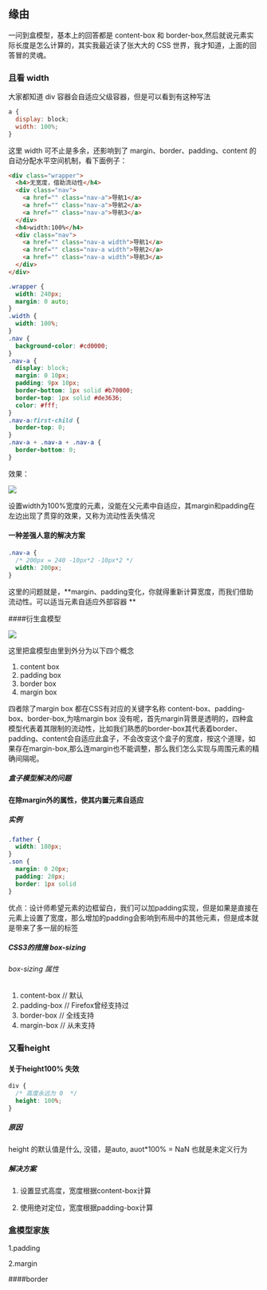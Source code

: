 ## 缘由

一问到盒模型，基本上的回答都是 content-box 和 border-box,然后就说元素实际长度是怎么计算的，其实我最近读了张大大的 CSS 世界，我才知道，上面的回答冒的灵魂。

### 且看 width

大家都知道 div 容器会自适应父级容器，但是可以看到有这种写法

```js
a {
  display: block;
  width: 100%;
}
```

这里 width 可不止是多余，还影响到了 margin、border、padding、content 的自动分配水平空间机制，看下面例子：

```html
<div class="wrapper">
  <h4>无宽度，借助流动性</h4>
  <div class="nav">
    <a href="" class="nav-a">导航1</a>
    <a href="" class="nav-a">导航2</a>
    <a href="" class="nav-a">导航3</a>
  </div>
  <h4>width:100%</h4>
  <div class="nav">
    <a href="" class="nav-a width">导航1</a>
    <a href="" class="nav-a width">导航2</a>
    <a href="" class="nav-a width">导航3</a>
  </div>
</div>
```

```css
.wrapper {
  width: 240px;
  margin: 0 auto;
}
.width {
  width: 100%;
}
.nav {
  background-color: #cd0000;
}
.nav-a {
  display: block;
  margin: 0 10px;
  padding: 9px 10px;
  border-bottom: 1px solid #b70000;
  border-top: 1px solid #de3636;
  color: #fff;
}
.nav-a:first-child {
  border-top: 0;
}
.nav-a + .nav-a + .nav-a {
  border-bottom: 0;
}
```
效果：

![](https://user-gold-cdn.xitu.io/2019/4/13/16a1561b353f0f55?w=433&h=501&f=png&s=18939)

设置width为100%宽度的元素，没能在父元素中自适应，其margin和padding在左边出现了贯穿的效果，又称为流动性丢失情况

#### 一种差强人意的解决方案

```css
.nav-a {
  /* 200px = 240 -10px*2 -10px*2 */
  width: 200px;
}
```

这里的问题就是，**margin、padding变化，你就得重新计算宽度，而我们借助流动性。可以适当元素自适应外部容器
**

####衍生盒模型

![](https://user-gold-cdn.xitu.io/2019/4/13/16a156ab9b366811?w=374&h=301&f=png&s=24286)

这里把盒模型由里到外分为以下四个概念
1. content box
2. padding box
3. border box
4. margin box 

四者除了margin  box 都在CSS有对应的关键字名称
content-box、padding-box、border-box,为啥margin box 没有呢，首先margin背景是透明的，四种盒模型代表着其限制的流动性，比如我们熟悉的border-box其代表着border、padding、content会自适应此盒子，不会改变这个盒子的宽度，按这个道理，如果存在margin-box,那么连margin也不能调整，那么我们怎么实现与周围元素的精确间隔呢。

##### 盒子模型解决的问题
**在除margin外的属性，使其内置元素自适应**

##### 实例
```css
.father {
  width: 180px;
}
.son {
  margin: 0 20px;
  padding: 20px;
  border: 1px solid
}
```

优点：设计师希望元素的边框留白，我们可以加padding实现，但是如果是直接在元素上设置了宽度，那么增加的padding会影响到布局中的其他元素，但是成本就是带来了多一层的标签

##### CSS3的措施 box-sizing


###### box-sizing 属性
1. content-box // 默认
2. padding-box // Firefox曾经支持过
3. border-box // 全线支持
4. margin-box // 从未支持


### 又看height

#### 关于height100% 失效

```css
div {
  /* 高度永远为 0  */
  height: 100%; 
}
```
##### 原因

height 的默认值是什么, 没错，是auto, auot*100% = NaN 也就是未定义行为

##### 解决方案

1. 设置显式高度，宽度根据content-box计算

2. 使用绝对定位，宽度根据padding-box计算


### 盒模型家族

1.padding

2.margin



####border